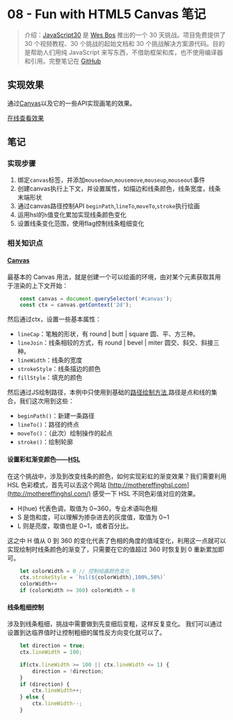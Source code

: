 # 08 - Fun with HTML5 Canvas 笔记

> 介绍：[JavaScript30](https://javascript30.com) 是 [Wes Bos](https://github.com/wesbos) 推出的一个 30 天挑战。项目免费提供了 30 个视频教程、30 个挑战的起始文档和 30 个挑战解决方案源代码。目的是帮助人们用纯 JavaScript 来写东西，不借助框架和库，也不使用编译器和引用。完整笔记在 [GitHub](https://github.com/jeffierw/JavaScript30)

## 实现效果

通过[Canvas](https://developer.mozilla.org/zh-CN/docs/Web/API/Canvas_API)以及它的一些API实现画笔的效果。

[在线查看效果](https://jeffierw.github.io/JavaScript30/08%20-%20Fun%20with%20HTML5%20Canvas/index-YepW.html)

## 笔记

### 实现步骤

1. 绑定`canvas`标签，并添加`mousedown`,`mousemove`,`mouseup`,`mouseout`事件
2. 创建canvas执行上下文，并设置属性，如描边和线条颜色，线条宽度，线条末端形状
3. 通过canvas路径控制API `beginPath`,`lineTo`,`moveTo`,`stroke`执行绘画
4. 运用hsl的`h`值变化累加实现线条颜色变化
5. 设置线条变化范围，使用flag控制线条粗细变化

### 相关知识点

#### [Canvas](https://developer.mozilla.org/zh-CN/docs/Web/API/Canvas_API)

最基本的 Canvas 用法，就是创建一个可以绘画的环境，由对某个元素获取其用于渲染的上下文开始：

```js
    const canvas = document.querySelector('#canvas');
    const ctx = canvas.getContext('2d');
```

然后通过ctx，设置一些基本属性：
- `lineCap`：笔触的形状，有 round | butt | square 圆、平、方三种。
- `lineJoin`：线条相较的方式，有 round | bevel | miter 圆交、斜交、斜接三种。
- `lineWidth`：线条的宽度
- `strokeStyle`：线条描边的颜色
- `fillStyle`：填充的颜色

然后通过JS绘制路径，本例中只使用到基础的[路径绘制方法](https://developer.mozilla.org/zh-CN/docs/Web/API/Canvas_API/Tutorial/Drawing_shapes#绘制路径),路径是点和线的集合，我们这次用到这些：
- `beginPath()`：新建一条路径
- `lineTo()`：路径的终点
- `moveTo()`：（此次）绘制操作的起点
- `stroke()`：绘制轮廓

#### 设置彩虹渐变颜色——[HSL](https://developer.mozilla.org/zh-CN/docs/Web/CSS/color_value#hsl%E9%A2%9C%E8%89%B2)  

在这个挑战中，涉及到改变线条的颜色，如何实现彩虹的渐变效果？我们需要利用 HSL 色彩模式，首先可以去这个网站 [http://mothereffinghsl.com](http://mothereffinghsl.com/) 感受一下 HSL 不同色彩值对应的效果。
- H(hue) 代表色调，取值为 0~360，专业术语叫色相
- S 是饱和度，可以理解为掺杂进去的灰度值，取值为 0~1
- L 则是亮度，取值也是 0~1，或者百分比。

这之中 H 值从 0 到 360 的变化代表了色相的角度的值域变化，利用这一点就可以实现绘制时线条颜色的渐变了，只需要在它的值超过 360 时恢复到 0 重新累加即可。

```js
    let colorWidth = 0 // 控制绘画颜色变化
    ctx.strokeStyle = `hsl(${colorWidth},100%,50%)`
    colorWidth++
    if (colorWidth >= 360) colorWidth = 0
```

#### 线条粗细控制

涉及到线条粗细，挑战中需要做到先变细后变粗，这样反复变化。
我们可以通过设置到达临界值时让控制粗细的属性反方向变化就可以了。

```js
    let direction = true;
    ctx.lineWidth = 100;

    if(ctx.lineWidth >= 100 || ctx.lineWidth <= 1) {
    	direction = !direction;
    } 
    if (direction) {
    	ctx.lineWidth++;
    } else {
    	ctx.lineWidth--;
    }

```




